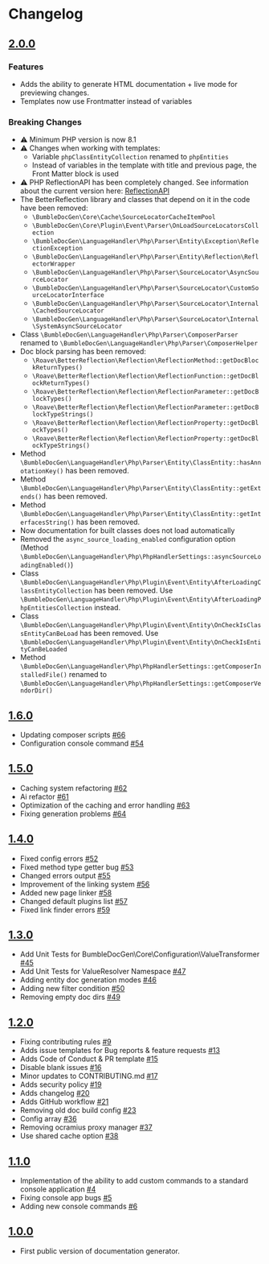 # Changelog
## [2.0.0](https://github.com/bumble-tech/bumble-doc-gen/releases/tag/v1.6.0)
### Features
- Adds the ability to generate HTML documentation + live mode for previewing changes.
- Templates now use Frontmatter instead of variables

### Breaking Changes
- ⚠️ Minimum PHP version is now 8.1
- ⚠️ Changes when working with templates:
  - Variable `phpClassEntityCollection` renamed to `phpEntities`
  - Instead of variables in the template with title and previous page, the Front Matter block is used
- ⚠️ PHP ReflectionAPI has been completely changed. See information about the current version here: [ReflectionAPI](https://github.com/bumble-tech/bumble-doc-gen/tree/master/docs/tech/2.parser/reflectionApi)
- The BetterReflection library and classes that depend on it in the code have been removed:
  - `\BumbleDocGen\Core\Cache\SourceLocatorCacheItemPool`
  - `\BumbleDocGen\Core\Plugin\Event\Parser\OnLoadSourceLocatorsCollection`
  - `\BumbleDocGen\LanguageHandler\Php\Parser\Entity\Exception\ReflectionException`
  - `\BumbleDocGen\LanguageHandler\Php\Parser\Entity\Reflection\ReflectorWrapper`
  - `\BumbleDocGen\LanguageHandler\Php\Parser\SourceLocator\AsyncSourceLocator`
  - `\BumbleDocGen\LanguageHandler\Php\Parser\SourceLocator\CustomSourceLocatorInterface`
  - `\BumbleDocGen\LanguageHandler\Php\Parser\SourceLocator\Internal\CachedSourceLocator`
  - `\BumbleDocGen\LanguageHandler\Php\Parser\SourceLocator\Internal\SystemAsyncSourceLocator`
- Class `\BumbleDocGen\LanguageHandler\Php\Parser\ComposerParser` renamed to `\BumbleDocGen\LanguageHandler\Php\Parser\ComposerHelper`
- Doc block parsing has been removed:
  - `\Roave\BetterReflection\Reflection\ReflectionMethod::getDocBlockReturnTypes()`
  - `\Roave\BetterReflection\Reflection\ReflectionFunction::getDocBlockReturnTypes()`
  - `\Roave\BetterReflection\Reflection\ReflectionParameter::getDocBlockTypes()`
  - `\Roave\BetterReflection\Reflection\ReflectionParameter::getDocBlockTypeStrings()`
  - `\Roave\BetterReflection\Reflection\ReflectionProperty::getDocBlockTypes()`
  - `\Roave\BetterReflection\Reflection\ReflectionProperty::getDocBlockTypeStrings()`
- Method `\BumbleDocGen\LanguageHandler\Php\Parser\Entity\ClassEntity::hasAnnotationKey()` has been removed. 
- Method `\BumbleDocGen\LanguageHandler\Php\Parser\Entity\ClassEntity::getExtends()` has been removed. 
- Method `\BumbleDocGen\LanguageHandler\Php\Parser\Entity\ClassEntity::getInterfacesString()` has been removed. 
- Now documentation for built classes does not load automatically 
- Removed the `async_source_loading_enabled` configuration option (Method `\BumbleDocGen\LanguageHandler\Php\PhpHandlerSettings::asyncSourceLoadingEnabled()`)
- Class `\BumbleDocGen\LanguageHandler\Php\Plugin\Event\Entity\AfterLoadingClassEntityCollection` has been removed. Use `\BumbleDocGen\LanguageHandler\Php\Plugin\Event\Entity\AfterLoadingPhpEntitiesCollection` instead.
- Class `\BumbleDocGen\LanguageHandler\Php\Plugin\Event\Entity\OnCheckIsClassEntityCanBeLoad` has been removed. Use `\BumbleDocGen\LanguageHandler\Php\Plugin\Event\Entity\OnCheckIsEntityCanBeLoaded`
- Method `\BumbleDocGen\LanguageHandler\Php\PhpHandlerSettings::getComposerInstalledFile()` renamed to `\BumbleDocGen\LanguageHandler\Php\PhpHandlerSettings::getComposerVendorDir()`

## [1.6.0](https://github.com/bumble-tech/bumble-doc-gen/releases/tag/v1.6.0)
- Updating composer scripts [#66](https://github.com/bumble-tech/bumble-doc-gen/pull/66)
- Configuration console command [#54](https://github.com/bumble-tech/bumble-doc-gen/pull/54)

## [1.5.0](https://github.com/bumble-tech/bumble-doc-gen/releases/tag/v1.5.0)
- Caching system refactoring [#62](https://github.com/bumble-tech/bumble-doc-gen/pull/62)
- Ai refactor [#61](https://github.com/bumble-tech/bumble-doc-gen/pull/61)
- Optimization of the caching and error handling [#63](https://github.com/bumble-tech/bumble-doc-gen/pull/63)
- Fixing generation problems [#64](https://github.com/bumble-tech/bumble-doc-gen/pull/64)

## [1.4.0](https://github.com/bumble-tech/bumble-doc-gen/releases/tag/v1.4.0)
- Fixed config errors [#52](https://github.com/bumble-tech/bumble-doc-gen/pull/52)
- Fixed method type getter bug [#53](https://github.com/bumble-tech/bumble-doc-gen/pull/53)
- Changed errors output [#55](https://github.com/bumble-tech/bumble-doc-gen/pull/55)
- Improvement of the linking system [#56](https://github.com/bumble-tech/bumble-doc-gen/pull/56)
- Added new page linker [#58](https://github.com/bumble-tech/bumble-doc-gen/pull/58)
- Changed default plugins list [#57](https://github.com/bumble-tech/bumble-doc-gen/pull/57)
- Fixed link finder errors [#59](https://github.com/bumble-tech/bumble-doc-gen/pull/59)

## [1.3.0](https://github.com/bumble-tech/bumble-doc-gen/releases/tag/v1.3.0)
- Add Unit Tests for BumbleDocGen\Core\Configuration\ValueTransformer [#45](https://github.com/bumble-tech/bumble-doc-gen/pull/45)
- Add Unit Tests for ValueResolver Namespace [#47](https://github.com/bumble-tech/bumble-doc-gen/pull/47)
- Adding entity doc generation modes [#46](https://github.com/bumble-tech/bumble-doc-gen/pull/46)
- Adding new filter condition [#50](https://github.com/bumble-tech/bumble-doc-gen/pull/50)
- Removing empty doc dirs [#49](https://github.com/bumble-tech/bumble-doc-gen/pull/49)

## [1.2.0](https://github.com/bumble-tech/bumble-doc-gen/releases/tag/v1.2.0)
- Fixing contributing rules [#9](https://github.com/bumble-tech/bumble-doc-gen/pull/9)
- Adds issue templates for Bug reports & feature requests [#13](https://github.com/bumble-tech/bumble-doc-gen/pull/13)
- Adds Code of Conduct & PR template [#15](https://github.com/bumble-tech/bumble-doc-gen/pull/15)
- Disable blank issues [#16](https://github.com/bumble-tech/bumble-doc-gen/pull/16)
- Minor updates to CONTRIBUTING.md [#17](https://github.com/bumble-tech/bumble-doc-gen/pull/17)
- Adds security policy [#19](https://github.com/bumble-tech/bumble-doc-gen/pull/19)
- Adds changelog [#20](https://github.com/bumble-tech/bumble-doc-gen/pull/20)
- Adds GitHub workflow [#21](https://github.com/bumble-tech/bumble-doc-gen/pull/21)
- Removing old doc build config [#23](https://github.com/bumble-tech/bumble-doc-gen/pull/23)
- Config array [#36](https://github.com/bumble-tech/bumble-doc-gen/pull/36)
- Removing ocramius proxy manager [#37](https://github.com/bumble-tech/bumble-doc-gen/pull/37)
- Use shared cache option [#38](https://github.com/bumble-tech/bumble-doc-gen/pull/38)

## [1.1.0](https://github.com/bumble-tech/bumble-doc-gen/releases/tag/v1.1.0)
- Implementation of the ability to add custom commands to a standard console application [#4](https://github.com/bumble-tech/bumble-doc-gen/pull/4)
- Fixing console app bugs [#5](https://github.com/bumble-tech/bumble-doc-gen/pull/5)
- Adding new console commands [#6](https://github.com/bumble-tech/bumble-doc-gen/pull/6)

## [1.0.0](https://github.com/bumble-tech/bumble-doc-gen/releases/tag/v1.0.0)
- First public version of documentation generator.
